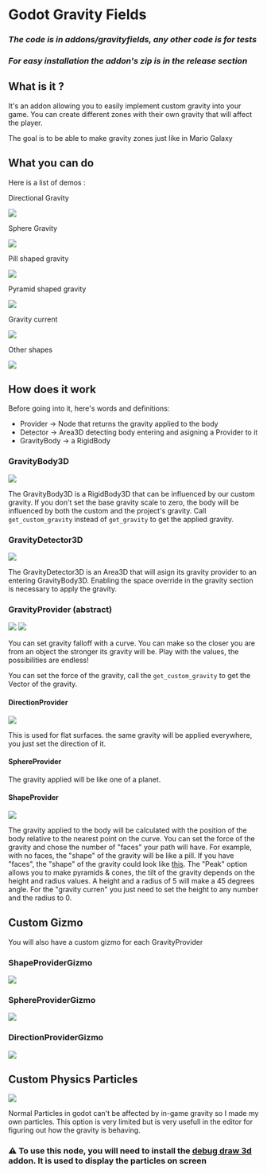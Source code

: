# Godot Gravity Fields
### ***The code is in addons/gravityfields, any other code is for tests***

### ***For easy installation the addon's zip is in the release section***

## What is it ?
It's an addon allowing you to easily implement custom gravity into your game.
You can create different zones with their own gravity that will affect the player.

The goal is to be able to make gravity zones just like in Mario Galaxy


## What you can do
Here is a list of demos :

Directional Gravity

![](media/directional.gif)

Sphere Gravity

![](media/Sphere.gif)

Pill shaped gravity

![](media/pill.gif)

Pyramid shaped gravity

![](media/pyramid.gif)

Gravity current

![](media/current.gif)

Other shapes

![](media/other.gif)


## How does it work
Before going into it, here's words and definitions:
- Provider -> Node that returns the gravity applied to the body
- Detector -> Area3D detecting body entering and asigning a Provider to it
- GravityBody -> a RigidBody

### GravityBody3D
![](media/gravitybody.png)

The GravityBody3D is a RigidBody3D that can be influenced by our custom gravity. If you don't set the base gravity scale to zero, the body will be influenced by both the custom and the project's gravity. Call `get_custom_gravity` instead of `get_gravity` to get the applied gravity.

### GravityDetector3D
![](media/gravitydetector.png)

The GravityDetector3D is an Area3D that will asign its gravity provider to an entering GravityBody3D. Enabling the space override in the gravity section is necessary to apply the gravity.

### GravityProvider (abstract)
![](media/gravityprovider.png)
![](media/falloff.gif)

You can set gravity falloff with a curve. You can make so the closer you are from an object the stronger its gravity will be. Play with the values, the possibilities are endless!

You can set the force of the gravity, call the `get_custom_gravity` to get the Vector of the gravity.

#### DirectionProvider
![](media/directionprovider.png)

This is used for flat surfaces. the same gravity will be applied everywhere, you just set the direction of it.

#### SphereProvider

The gravity applied will be like one of a planet.

#### ShapeProvider
![](media/shapeprovider.png)

The gravity applied to the body will be calculated with the position of the body relative to the nearest point on the curve. You can set the force of the gravity and chose the number of "faces" your path will have. For example, with no faces, the "shape" of the gravity will be like a pill. If you have "faces", the "shape" of the gravity could look like [this](#gpath3d). The "Peak" option allows you to make pyramids & cones, the tilt of the gravity depends on the height and radius values. A height and a radius of 5 will make a 45 degrees angle. For the "gravity curren" you just need to set the height to any number and the radius to 0.

## Custom Gizmo
You will also have a custom gizmo for each GravityProvider

### ShapeProviderGizmo
![](media/shapeGizmo.png)

### SphereProviderGizmo
![](media/sphereGizmo.png)

### DirectionProviderGizmo
![](media/directionGizmo.png)

## Custom Physics Particles
![](media/particles.gif)

Normal Particles in godot can't be affected by in-game gravity so I made my own particles. This option is very limited but is very usefull in the editor for figuring out how the gravity is behaving.

### ⚠️ To use this node, you will need to install the [debug draw 3d](https://github.com/DmitriySalnikov/godot_debug_draw_3d) addon. It is used to display the particles on screen
